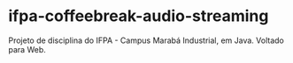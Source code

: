 # ifpa-coffeebreak-audio-streaming
Projeto de disciplina do IFPA - Campus Marabá Industrial, em Java. Voltado para Web.
